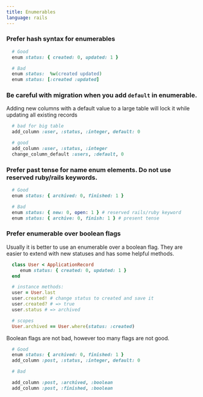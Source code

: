 ```yaml
---
title: Enumerables
language: rails
---
```


### Prefer hash syntax for enumerables

```ruby
  # Good
  enum status: { created: 0, updated: 1 }

  # Bad
  enum status:  %w(created updated)
  enum status: [:created :updated]
```

### Be careful with migration when you add `default` in enumerable.

Adding new columns with a default value to a large table will lock it while updating all existing records

```ruby
  # bad for big table
  add_column :user, :status, :integer, default: 0

  # good
  add_column :user, :status, :integer
  change_column_default :users, :default, 0
```

### Prefer past tense for name enum elements. Do not use reserved ruby/rails keywords.

```ruby
  # Good
  enum status: { archived: 0, finished: 1 }

  # Bad
  enum status: { new: 0, open: 1 } # reserved rails/ruby keyword
  enum status: { archive: 0, finish: 1 } # present tense
```

### Prefer enumerable over boolean flags

Usually it is better to use an enumerable over a boolean flag. They are easier to extend with new statuses and has some helpful methods.

```ruby
  class User < ApplicationRecord
     enum status: { created: 0, updated: 1 }
  end

  # instance methods:
  user = User.last
  user.created! # change status to created and save it
  user.created? # => true
  user.status # => archived

  # scopes
  User.archived == User.where(status: :created)
```

Boolean flags are not bad, however too many flags are not good.

```ruby
  # Good
  enum status: { archived: 0, finished: 1 }
  add_column :post, :status, :integer, default: 0

  # Bad

  add_column :post, :archived, :boolean
  add_column :post, :finished, :boolean
```
